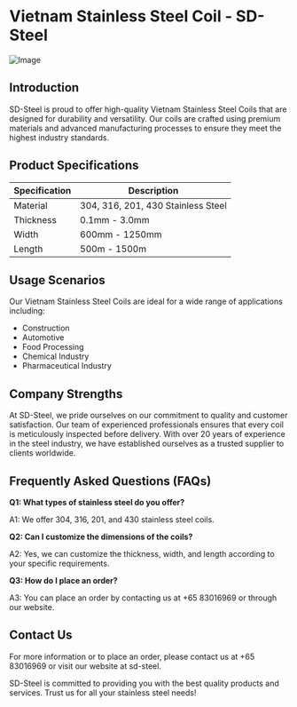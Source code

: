 # Vietnam Stainless Steel Coil - SD-Steel

![Image](https://github.com/user-attachments/assets/2567258e-e124-4816-932d-1809bd27ef0b)

## Introduction

SD-Steel is proud to offer high-quality Vietnam Stainless Steel Coils that are designed for durability and versatility. Our coils are crafted using premium materials and advanced manufacturing processes to ensure they meet the highest industry standards.

## Product Specifications

| Specification | Description |
| --- | --- |
| Material | 304, 316, 201, 430 Stainless Steel |
| Thickness | 0.1mm - 3.0mm |
| Width | 600mm - 1250mm |
| Length | 500m - 1500m |

## Usage Scenarios

Our Vietnam Stainless Steel Coils are ideal for a wide range of applications including:

- Construction
- Automotive
- Food Processing
- Chemical Industry
- Pharmaceutical Industry

## Company Strengths

At SD-Steel, we pride ourselves on our commitment to quality and customer satisfaction. Our team of experienced professionals ensures that every coil is meticulously inspected before delivery. With over 20 years of experience in the steel industry, we have established ourselves as a trusted supplier to clients worldwide.

## Frequently Asked Questions (FAQs)

**Q1: What types of stainless steel do you offer?**

A1: We offer 304, 316, 201, and 430 stainless steel coils.

**Q2: Can I customize the dimensions of the coils?**

A2: Yes, we can customize the thickness, width, and length according to your specific requirements.

**Q3: How do I place an order?**

A3: You can place an order by contacting us at +65 83016969 or through our website.

## Contact Us

For more information or to place an order, please contact us at +65 83016969 or visit our website at  sd-steel.

SD-Steel is committed to providing you with the best quality products and services. Trust us for all your stainless steel needs!